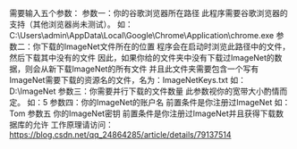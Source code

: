 需要输入五个参数：
参数一：你的谷歌浏览器所在路径
        此程序需要谷歌浏览器的支持（其他浏览器尚未测试）。
		如：C:\Users\admin\AppData\Local\Google\Chrome\Application\chrome.exe
参数二：你下载的ImageNet文件所在的位置
        程序会在启动时浏览此路径中的文件，然后下载其中没有的文件
		因此，如果你给的文件夹中没有下载过ImageNet的数据，则会从新下载ImageNet的所有文件
		并且此文件夹需要包含一个写有ImageNet需要下载的资源名的文件，名为：ImageNetKeys.txt
		如：D:\ImageNet
参数三：你需要并行下载的文件数量
        此参数视你的宽带大小酌情而定。
		如：5
参数四：你的ImageNet的账户名
        前置条件是你注册过ImageNet
		如：Tom
参数五  你的ImageNet密钥
        前置条件是你注册过ImageNet并且获得下载数据库的允许
工作原理请访问：https://blog.csdn.net/qq_24864285/article/details/79137514
